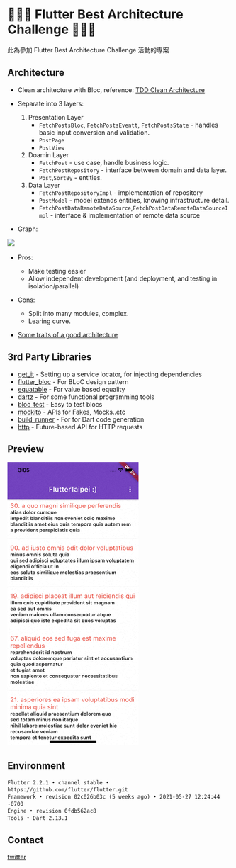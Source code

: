 # 🐶🐨🦁 Flutter Best Architecture Challenge 🦁🐨🐶
此為參加 Flutter Best Architecture Challenge 活動的專案 

## Architecture

- Clean architecture with Bloc, reference: [TDD Clean Architecture](https://resocoder.com/2019/08/27/flutter-tdd-clean-architecture-course-1-explanation-project-structure/)
  
- Separate into 3 layers:
  1. Presentation Layer
     - `FetchPostsBloc`, `FetchPostsEventt`, `FetchPostsState` - handles basic input conversion and validation.
     - `PostPage`
     - `PostView`
  2. Doamin Layer
     - `FetchPost` - use case, handle business logic.
     - `FetchPostRepository` - interface between domain and data layer.
     - `Post`,`SortBy` - entities.
  3. Data Layer
     - `FetchPostRepositoryImpl` - implementation of repository
     - `PostModel` - model extends entities, knowing infrastructure detail.
     - `FetchPostDataRemoteDataSource`,`FetchPostDataRemoteDataSourceImpl` - interface & implementation of remote data source

- Graph:
<img src="https://github.com/dan12411/BestArchitectureChallenge/blob/main/architecture.png" width="50%">

- Pros:
  - Make testing easier
  - Allow independent development (and deployment, and testing in isolation/parallel)
- Cons: 
  - Split into many modules, complex.
  - Learing curve.

- [Some traits of a good architecture](https://www.essentialdeveloper.com/articles/clean-ios-architecture-part-2-good-architecture-traits)
## 3rd Party Libraries

- [get_it](https://pub.dev/packages/get_it) - Setting up a service locator, for injecting dependencies
- [flutter_bloc](https://pub.dev/packages/flutter_bloc) - For BLoC design pattern
- [equatable](https://pub.dev/packages/equatable) - For value based equality
- [dartz](https://pub.dev/packages/dartz) - For some functional programming tools
- [bloc_test](https://pub.dev/packages/bloc_test) - Easy to test blocs
- [mockito](https://pub.dev/packages/mockito) - APIs for Fakes, Mocks..etc
- [build_runner](https://pub.dev/packages/build_runner) - For for Dart code generation
- [http](https://pub.dev/packages/http) - Future-based API for HTTP requests

## Preview
![preivew](preview.gif)

## Environment

```
Flutter 2.2.1 • channel stable • https://github.com/flutter/flutter.git
Framework • revision 02c026b03c (5 weeks ago) • 2021-05-27 12:24:44 -0700
Engine • revision 0fdb562ac8
Tools • Dart 2.13.1
```

## Contact
[twitter](https://twitter.com/dan_phy1988)





